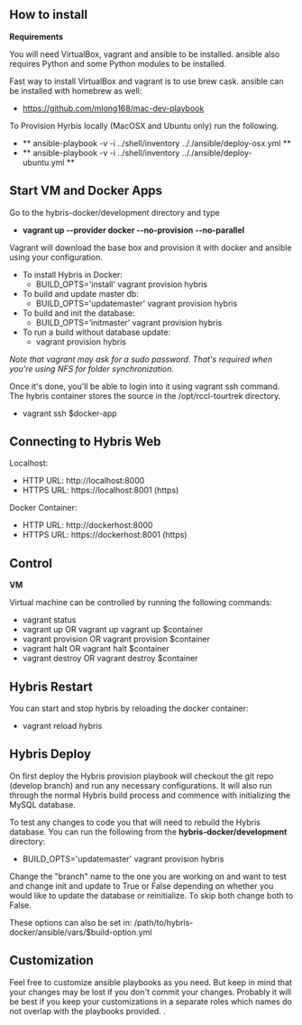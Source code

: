 How to install
--------------
**Requirements**

You will need VirtualBox, vagrant and ansible to be installed. ansible also requires Python and some Python modules to be installed.

Fast way to install VirtualBox and vagrant is to use brew cask. ansible can be installed with homebrew as well:

 - https://github.com/mlong168/mac-dev-playbook

To Provision Hyrbis locally (MacOSX and Ubuntu only) run the following.

  - ** ansible-playbook -v -i ../shell/inventory .././ansible/deploy-osx.yml **
  - ** ansible-playbook -v -i ../shell/inventory .././ansible/deploy-ubuntu.yml **

Start VM and Docker Apps
--------

Go to the hybris-docker/development directory and type 

- **vagrant up --provider docker --no-provision --no-parallel**

Vagrant will download the base box and provision it with docker and ansible using your configuration.

- To install Hybris in Docker: 
  - BUILD_OPTS='install' vagrant provision hybris
- To build and update master db: 
  - BUILD_OPTS='updatemaster' vagrant provision hybris
- To build and init the database:  
  - BUILD_OPTS=’initmaster’ vagrant provision hybris
- To run a build without database update: 
  - vagrant provision hybris

*Note that vagrant may ask for a sudo password. That's required when you're using NFS for folder synchronization.*

Once it's done, you'll be able to login into it using vagrant ssh command. The hybris container stores the source in the /opt/rccl-tourtrek directory.

 - vagrant ssh $docker-app

Connecting to Hybris Web
------------------------

Localhost:

 - HTTP URL: http://localhost:8000
 - HTTPS URL: https://localhost:8001 (https)

Docker Container:

 - HTTP URL: http://dockerhost:8000
 - HTTPS URL: https://dockerhost:8001 (https)

Control
-------

**VM**

Virtual machine can be controlled by running the following commands:

 - vagrant status
 - vagrant up OR vagrant up vagrant up $container
 - vagrant provision  OR vagrant provision $container
 - vagrant halt OR vagrant halt $container
 - vagrant destroy OR vagrant destroy $container

Hybris Restart
------
You can start and stop hybris by reloading the docker container:

 - vagrant reload hybris

Hybris Deploy
-------------

On first deploy the Hybris provision playbook will checkout the git repo (develop branch) and run any necessary configurations. It will also run through the normal Hybris build process and commence with initializing the MySQL database. 

To test any changes to code you that will need to rebuild the Hybris database. You can run the following from the **hybris-docker/development** directory:

 - BUILD_OPTS='updatemaster' vagrant provision hybris

Change the "branch" name to the one you are working on and want to test and change init and update to True or False depending on whether you would like to update the database or reinitialize. To skip both change both to False. 

These options can also be set in: /path/to/hybris-docker/ansible/vars/$build-option.yml

Customization
-------------

Feel free to customize ansible playbooks as you need. But keep in mind that your changes may be lost if you don't commit your changes. Probably it will be best if you keep your customizations in a separate roles which names do not overlap with the playbooks provided.
.
